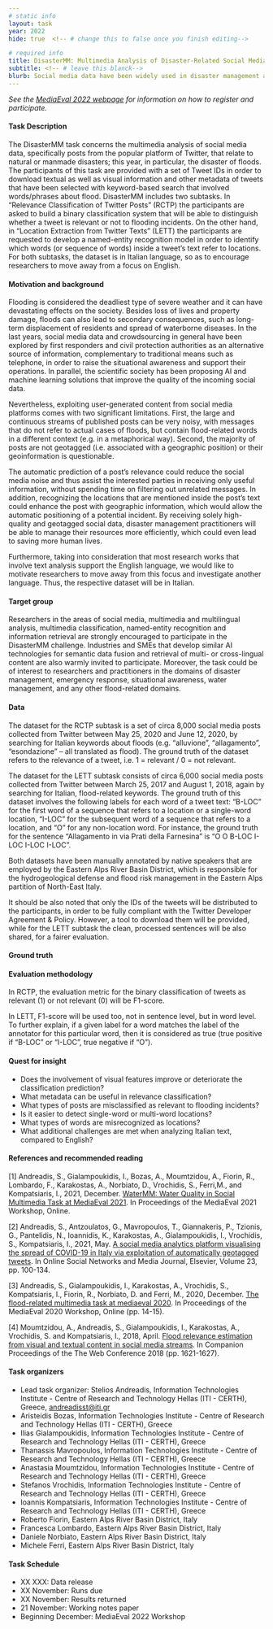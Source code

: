```yaml
---
# static info
layout: task
year: 2022
hide: true  <!-- # change this to false once you finish editing-->

# required info
title: DisasterMM: Multimedia Analysis of Disaster-Related Social Media Data
subtitle: <!-- # leave this blanck-->
blurb: Social media data have been widely used in disaster management and proven valuable to all phases of a disaster: from early warning to nowcasting and from response to recovery. Nevertheless, the large streams of user-generated content can be very noisy and usually lack geoinformation, which is an essential attribute. DisasterMM aims to tackle these challenges with two subtasks: RCTP asks participants to build a classifier that will predict whether a tweet is relevant or not to a disaster, and in particular floods, while LETT calls for a text analysis technique that detects which words inside a Twitter message refer to a location. The dataset for RCTP will be circa 8,000 tweets and for LETT circa 6,000 tweets. Both datasets will be in Italian and manually annotated by native speakers. The evaluation metric for the two tasks will be the F1-score.
---
```


<!-- # please respect the structure below-->
*See the [MediaEval 2022 webpage](https://multimediaeval.github.io/editions/2022/) for information on how to register and participate.*

#### Task Description
The DisasterMM task concerns the multimedia analysis of social media data, specifically posts from the popular platform of Twitter, that relate to natural or manmade disasters; this year, in particular, the disaster of floods. The participants of this task are provided with a set of Tweet IDs in order to download textual as well as visual information and other metadata of tweets that have been selected with keyword-based search that involved words/phrases about flood. DisasterMM includes two subtasks. In “Relevance Classification of Twitter Posts” (RCTP) the participants are asked to build a binary classification system that will be able to distinguish whether a tweet is relevant or not to flooding incidents. On the other hand, in “Location Extraction from Twitter Texts” (LETT) the participants are requested to develop a named-entity recognition model in order to identify which words (or sequence of words) inside a tweet’s text refer to locations. For both subtasks, the dataset is in Italian language, so as to encourage researchers to move away from a focus on English.

#### Motivation and background
Flooding is considered the deadliest type of severe weather and it can have devastating effects on the society. Besides loss of lives and property damage, floods can also lead to secondary consequences, such as long-term displacement of residents and spread of waterborne diseases. In the last years, social media data and crowdsourcing in general have been explored by first responders and civil protection authorities as an alternative source of information, complementary to traditional means such as telephone, in order to raise the situational awareness and support their operations. In parallel, the scientific society has been proposing AI and machine learning solutions that improve the quality of the incoming social data.

Nevertheless, exploiting user-generated content from social media platforms comes with two significant limitations. First, the large and continuous streams of published posts can be very noisy, with messages that do not refer to actual cases of floods, but contain flood-related words in a different context (e.g. in a metaphorical way). Second, the majority of posts are not geotagged (i.e. associated with a geographic position) or their geoinformation is questionable.

The automatic prediction of a post’s relevance could reduce the social media noise and thus assist the interested parties in receiving only useful information, without spending time on filtering out unrelated messages. In addition, recognizing the locations that are mentioned inside the post’s text could enhance the post with geographic information, which would allow the automatic positioning of a potential incident. By receiving solely high-quality and geotagged social data, disaster management practitioners will be able to manage their resources more efficiently, which could even lead to saving more human lives.

Furthermore, taking into consideration that most research works that involve text analysis support the English language, we would like to motivate researchers to move away from this focus and investigate another language. Thus, the respective dataset will be in Italian. 

#### Target group
Researchers in the areas of social media, multimedia and multilingual analysis, multimedia classification, named-entity recognition and information retrieval are strongly encouraged to participate in the DisasterMM challenge. Industries and SMEs that develop similar AI technologies for semantic data fusion and retrieval of multi- or cross-lingual content are also warmly invited to participate. Moreover, the task could be of interest to researchers and practitioners in the domains of disaster management, emergency response, situational awareness, water management, and any other flood-related domains.

#### Data
The dataset for the RCTP subtask is a set of circa 8,000 social media posts collected from Twitter between May 25, 2020 and June 12, 2020, by searching for Italian keywords about floods (e.g. “alluvione”, “allagamento”, “esondazione” – all translated as flood). The ground truth of the dataset refers to the relevance of a tweet, i.e. 1 = relevant / 0 = not relevant.

The dataset for the LETT subtask consists of circa 6,000 social media posts collected from Twitter between March 25, 2017 and August 1, 2018, again by searching for Italian, flood-related keywords. The ground truth of this dataset involves the following labels for each word of a tweet text: “B-LOC” for the first word of a sequence that refers to a location or a single-word location, “I-LOC” for the subsequent word of a sequence that refers to a location, and “O” for any non-location word. For instance, the ground truth for the sentence “Allagamento in via Prati della Farnesina” is “O O B-LOC I-LOC I-LOC I-LOC”.

Both datasets have been manually annotated by native speakers that are employed by the Eastern Alps River Basin District, which is responsible for the hydrogeological defense and flood risk management in the Eastern Alps partition of North-East Italy.

It should be also noted that only the IDs of the tweets will be distributed to the participants, in order to be fully compliant with the Twitter Developer Agreement & Policy. However, a tool to download them will be provided, while for the LETT subtask the clean, processed sentences will be also shared, for a fairer evaluation.


#### Ground truth

#### Evaluation methodology
In RCTP, the evaluation metric for the binary classification of tweets as relevant (1) or not relevant (0) will be F1-score.

In LETT, F1-score will be used too, not in sentence level, but in word level. To further explain, if a given label for a word matches the label of the annotator for this particular word, then it is considered as true (true positive if “B-LOC” or “I-LOC”, true negative if “O”).

#### Quest for insight
* Does the involvement of visual features improve or deteriorate the classification prediction?
* What metadata can be useful in relevance classification?
* What types of posts are misclassified as relevant to flooding incidents?
* Is it easier to detect single-word or multi-word locations?
* What types of words are misrecognized as locations?
* What additional challenges are met when analyzing Italian text, compared to English?

#### References and recommended reading
[1] Andreadis, S., Gialampoukidis, I., Bozas, A., Moumtzidou, A., Fiorin, R., Lombardo, F., Karakostas, A., Norbiato, D., Vrochidis, S., Ferri,M., and Kompatsiaris, I., 2021, December. [WaterMM: Water Quality in Social Multimedia Task at MediaEval 2021](https://2021.multimediaeval.com/paper4.pdf). In Proceedings of the MediaEval 2021 Workshop, Online.

[2] Andreadis, S., Antzoulatos, G., Mavropoulos, T., Giannakeris, P., Tzionis, G., Pantelidis, N., Ioannidis, K., Karakostas, A., Gialampoukidis, I., Vrochidis, S., Kompatsiaris, I., 2021, May. [A social media analytics platform visualising the spread of COVID-19 in Italy via exploitation of automatically geotagged tweets](https://doi.org/10.1016/j.osnem.2021.100134). In Online Social Networks and Media Journal, Elsevier, Volume 23, pp. 100-134.

[3] Andreadis, S., Gialampoukidis, I., Karakostas, A., Vrochidis, S., Kompatsiaris, I., Fiorin, R., Norbiato, D. and Ferri, M., 2020, December. [The flood-related multimedia task at mediaeval 2020](http://ceur-ws.org/Vol-2882/paper5.pdf). In Proceedings of the MediaEval 2020 Workshop, Online (pp. 14-15).

[4] Moumtzidou, A., Andreadis, S., Gialampoukidis, I., Karakostas, A., Vrochidis, S. and Kompatsiaris, I., 2018, April. [Flood relevance estimation from visual and textual content in social media streams](https://dl.acm.org/doi/abs/10.1145/3184558.3191620). In Companion Proceedings of the The Web Conference 2018 (pp. 1621-1627).

#### Task organizers
* Lead task organizer: Stelios Andreadis, Information Technologies Institute - Centre of Research and Technology Hellas (ITI - CERTH), Greece, andreadisst@iti.gr
* Aristeidis Bozas, Information Technologies Institute - Centre of Research and Technology Hellas (ITI - CERTH), Greece
* Ilias Gialampoukidis, Information Technologies Institute - Centre of Research and Technology Hellas (ITI - CERTH), Greece
* Thanassis Mavropoulos, Information Technologies Institute - Centre of Research and Technology Hellas (ITI - CERTH), Greece
* Anastasia Moumtzidou, Information Technologies Institute - Centre of Research and Technology Hellas (ITI - CERTH), Greece
* Stefanos Vrochidis, Information Technologies Institute - Centre of Research and Technology Hellas (ITI - CERTH), Greece
* Ioannis Kompatsiaris, Information Technologies Institute - Centre of Research and Technology Hellas (ITI - CERTH), Greece
* Roberto Fiorin, Eastern Alps River Basin District, Italy
* Francesca Lombardo, Eastern Alps River Basin District, Italy
* Daniele Norbiato, Eastern Alps River Basin District, Italy
* Michele Ferri, Eastern Alps River Basin District, Italy

#### Task Schedule
* XX XXX: Data release <!-- # Replace XX with your date. We suggest setting the date in June-July-->
* XX November: Runs due <!-- # Replace XX with your date. We suggest setting enough time in order to have enough time to assess and return the results by the Results returned deadline-->
* XX November: Results returned  <!-- Replace XX with your date. Latest possible should be 10 November-->
* 21 November: Working notes paper  <!-- Fixed. Please do not change.-->
* Beginning December: MediaEval 2022 Workshop <!-- Fixed. Please do not change. Exact date to be decided-->

